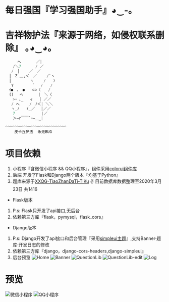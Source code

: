# 每日强国『学习强国助手』◕‿-｡

# 吉祥物护法『来源于网络，如侵权联系删除』 ｡◕‿◕｡

```python
　　  へ　　　　／|
　　/＼7　　   / ／
　 /　│　　 ／　／
　│　Z ＿,＜　／　　 /`ヽ
　│　　　　　ヽ　　 /　　〉
　 Y　　　　　`　 /　　/
　ｲ●　､　●　　⊂⊃〈　　/
　()　 へ　　　　|　＼〈
　　>ｰ ､_　 ィ　 │ ／／
　 / へ　　 /　ﾉ＜| ＼＼
　 ヽ_ﾉ　　(_／　 │／／
　　7　　　　　　　|／
　　＞―r￣￣`ｰ―＿_|

^^^^^^^^^^^^^^^^^^^^^^^^^^^
    皮卡丘护法  永无BUG

```

# 项目依赖

1. 小程序『含微信小程序 && QQ小程序』，组件采用[colorui组件库](https://github.com/weilanwl/ColorUI)
2. 后端 开发了Flask和Django两个版本『均基于Python』
3. 题库来源于[XXQG-TiaoZhanDaTi-TiKu](https://github.com/JiangZY5959/XXQG-TiaoZhanDaTi-TiKu/blob/master/README.md) ✌ 目前数据库数据整理至2020年3月23日 共1416

* Flask版本

1. P.s: Flask只开发了api接口,无后台
2. 依赖第三方库『flask，pymysql，flask_cors』

* Django版本

1. P.s: Django开发了api接口和后台管理『采用[simpleui主题](https://github.com/newpanjing/simpleui)』,支持Banner·题库·开发日志的修改
2. 依赖第三方库『django，django-cors-headers,django-simpleui』
3. 后台预览
![Home](https://ae01.alicdn.com/kf/Hdf5ae107b55b4e08b4d275d74edabd1cF.png)
![Banner](https://ae01.alicdn.com/kf/Hd69b9332bb6842baa401d1d9fa259060j.png)
![QuestionLib](https://ae01.alicdn.com/kf/H7dec88f2857546579fd3d67ac9785258r.png)
![QuestionLib-edit](https://ae01.alicdn.com/kf/H180d8cb4814a48b787ccd0e805d83785Z.png)
![Log](https://ae01.alicdn.com/kf/H7780b99381d64d358dd4e11f78d32b53e.png)

# 预览

![微信小程序](https://ae01.alicdn.com/kf/H3824bf27301e460c9f97e0fc11069d25Z.png)
![QQ小程序](https://ae01.alicdn.com/kf/Hd455a251f2e24ec6bedf82443f6896fcf.png)
